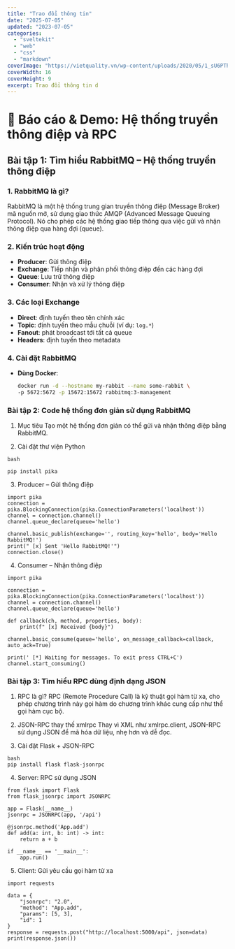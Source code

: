 ```yaml
---
title: "Trao đổi thông tin"
date: "2025-07-05"
updated: "2023-07-05"
categories:
  - "sveltekit"
  - "web"
  - "css"
  - "markdown"
coverImage: "https://vietquality.vn/wp-content/uploads/2020/05/1_sU6PThU3iIMFVj-6htQdkA.jpeg"
coverWidth: 16
coverHeight: 9
excerpt: Trao đổi thông tin d
---
```

# 📨 Báo cáo & Demo: Hệ thống truyền thông điệp và RPC

## Bài tập 1: Tìm hiểu RabbitMQ – Hệ thống truyền thông điệp

### 1. RabbitMQ là gì?
RabbitMQ là một hệ thống trung gian truyền thông điệp (Message Broker) mã nguồn mở, sử dụng giao thức AMQP (Advanced Message Queuing Protocol). Nó cho phép các hệ thống giao tiếp thông qua việc gửi và nhận thông điệp qua hàng đợi (queue).

### 2. Kiến trúc hoạt động
- **Producer**: Gửi thông điệp
- **Exchange**: Tiếp nhận và phân phối thông điệp đến các hàng đợi
- **Queue**: Lưu trữ thông điệp
- **Consumer**: Nhận và xử lý thông điệp

### 3. Các loại Exchange
- **Direct**: định tuyến theo tên chính xác
- **Topic**: định tuyến theo mẫu chuỗi (ví dụ: `log.*`)
- **Fanout**: phát broadcast tới tất cả queue
- **Headers**: định tuyến theo metadata

### 4. Cài đặt RabbitMQ
- **Dùng Docker**:
  ```bash
  docker run -d --hostname my-rabbit --name some-rabbit \
  -p 5672:5672 -p 15672:15672 rabbitmq:3-management

### Bài tập 2: Code hệ thống đơn giản sử dụng RabbitMQ
1. Mục tiêu
Tạo một hệ thống đơn giản có thể gửi và nhận thông điệp bằng RabbitMQ.

2. Cài đặt thư viện Python
```
bash

pip install pika
```
3. Producer – Gửi thông điệp
```
import pika
connection = pika.BlockingConnection(pika.ConnectionParameters('localhost'))
channel = connection.channel()
channel.queue_declare(queue='hello')

channel.basic_publish(exchange='', routing_key='hello', body='Hello RabbitMQ!')
print(" [x] Sent 'Hello RabbitMQ!'")
connection.close()
```

 4. Consumer – Nhận thông điệp
```
import pika

connection = pika.BlockingConnection(pika.ConnectionParameters('localhost'))
channel = connection.channel()
channel.queue_declare(queue='hello')

def callback(ch, method, properties, body):
    print(f" [x] Received {body}")

channel.basic_consume(queue='hello', on_message_callback=callback, auto_ack=True)

print(' [*] Waiting for messages. To exit press CTRL+C')
channel.start_consuming()
```
### Bài tập 3: Tìm hiểu RPC dùng định dạng JSON
1. RPC là gì?
RPC (Remote Procedure Call) là kỹ thuật gọi hàm từ xa, cho phép chương trình này gọi hàm do chương trình khác cung cấp như thể gọi hàm cục bộ.

2. JSON-RPC thay thế xmlrpc
Thay vì XML như xmlrpc.client, JSON-RPC sử dụng JSON để mã hóa dữ liệu, nhẹ hơn và dễ đọc.

3. Cài đặt Flask + JSON-RPC
```
bash
pip install flask flask-jsonrpc
```
4. Server: RPC sử dụng JSON
```
from flask import Flask
from flask_jsonrpc import JSONRPC

app = Flask(__name__)
jsonrpc = JSONRPC(app, '/api')

@jsonrpc.method('App.add')
def add(a: int, b: int) -> int:
    return a + b

if __name__ == '__main__':
    app.run()
```	
5. Client: Gửi yêu cầu gọi hàm từ xa
```
import requests

data = {
    "jsonrpc": "2.0",
    "method": "App.add",
    "params": [5, 3],
    "id": 1
}
response = requests.post("http://localhost:5000/api", json=data)
print(response.json())
```
